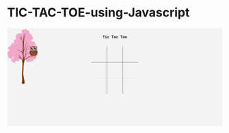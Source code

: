 # TIC-TAC-TOE-using-Javascript

![alt text](https://github.com/TechieZee/TIC-TAC-TOE-using-Javascript/blob/master/img_Board.PNG)

